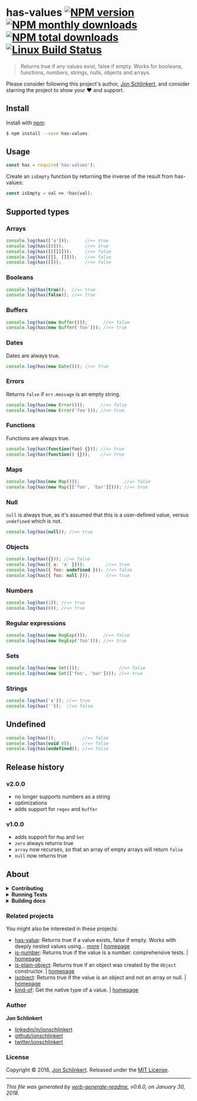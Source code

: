 # has-values [![NPM version](https://img.shields.io/npm/v/has-values.svg?style=flat)](https://www.npmjs.com/package/has-values) [![NPM monthly downloads](https://img.shields.io/npm/dm/has-values.svg?style=flat)](https://npmjs.org/package/has-values) [![NPM total downloads](https://img.shields.io/npm/dt/has-values.svg?style=flat)](https://npmjs.org/package/has-values) [![Linux Build Status](https://img.shields.io/travis/jonschlinkert/has-values.svg?style=flat&label=Travis)](https://travis-ci.org/jonschlinkert/has-values)

> Returns true if any values exist, false if empty. Works for booleans, functions, numbers, strings, nulls, objects and arrays.

Please consider following this project's author, [Jon Schlinkert](https://github.com/jonschlinkert), and consider starring the project to show your :heart: and support.

## Install

Install with [npm](https://www.npmjs.com/):

```sh
$ npm install --save has-values
```

## Usage

```js
const has = require('has-values');
```

Create an `isEmpty` function by returning the inverse of the result from has-values:

```js
const isEmpty = val => !has(val);
```

## Supported types

### Arrays

```js
console.log(has(['a']));      //=> true
console.log(has([0]));        //=> true
console.log(has([[[]]]));     //=> false
console.log(has([[], []]));   //=> false
console.log(has([]));         //=> false
```

### Booleans

```js
console.log(has(true));  //=> true
console.log(has(false)); //=> true
```

### Buffers

```js
console.log(has(new Buffer()));      //=> false
console.log(has(new Buffer('foo'))); //=> true
```

### Dates

Dates are always true.

```js
console.log(has(new Date())); //=> true
```

### Errors

Returns `false` if `err.message` is an empty string.

```js
console.log(has(new Error()));      //=> false
console.log(has(new Error('foo'))); //=> true
```

### Functions

Functions are always true.

```js
console.log(has(function(foo) {})); //=> true
console.log(has(function() {}));    //=> true
```

### Maps

```js
console.log(has(new Map()));                 //=> false
console.log(has(new Map([['foo', 'bar']]))); //=> true
```

### Null

`null` is always true, as it's assumed that this is a user-defined value, versus `undefined` which is not.

```js
console.log(has(null)); //=> true
```

### Objects

```js
console.log(has({})); //=> false
console.log(has({ a: 'a' }}));        //=> true
console.log(has({ foo: undefined })); //=> false
console.log(has({ foo: null }));      //=> true
```

### Numbers

```js
console.log(has(1)); //=> true
console.log(has(0)); //=> true
```

### Regular expressions

```js
console.log(has(new RegExp()));      //=> false
console.log(has(new RegExp('foo'))); //=> true
```

### Sets

```js
console.log(has(new Set()));               //=> false
console.log(has(new Set(['foo', 'bar']))); //=> true
```

### Strings

```js
console.log(has('a')); //=> true
console.log(has(''));  //=> false
```

## Undefined

```js
console.log(has());          //=> false
console.log(has(void 0));    //=> false
console.log(has(undefined)); //=> false
```

## Release history

### v2.0.0

* no longer supports numbers as a string
* optimizations
* adds support for `regex` and `buffer`

### v1.0.0

* adds support for `Map` and `Set`
* `zero` always returns true
* `array` now recurses, so that an array of empty arrays will return `false`
* `null` now returns true

## About

<details>
<summary><strong>Contributing</strong></summary>

Pull requests and stars are always welcome. For bugs and feature requests, [please create an issue](../../issues/new).

</details>

<details>
<summary><strong>Running Tests</strong></summary>

Running and reviewing unit tests is a great way to get familiarized with a library and its API. You can install dependencies and run tests with the following command:

```sh
$ npm install && npm test
```

</details>

<details>
<summary><strong>Building docs</strong></summary>

_(This project's readme.md is generated by [verb](https://github.com/verbose/verb-generate-readme), please don't edit the readme directly. Any changes to the readme must be made in the [.verb.md](.verb.md) readme template.)_

To generate the readme, run the following command:

```sh
$ npm install -g verbose/verb#dev verb-generate-readme && verb
```

</details>

### Related projects

You might also be interested in these projects:

* [has-value](https://www.npmjs.com/package/has-value): Returns true if a value exists, false if empty. Works with deeply nested values using… [more](https://github.com/jonschlinkert/has-value) | [homepage](https://github.com/jonschlinkert/has-value "Returns true if a value exists, false if empty. Works with deeply nested values using object paths.")
* [is-number](https://www.npmjs.com/package/is-number): Returns true if the value is a number. comprehensive tests. | [homepage](https://github.com/jonschlinkert/is-number "Returns true if the value is a number. comprehensive tests.")
* [is-plain-object](https://www.npmjs.com/package/is-plain-object): Returns true if an object was created by the `Object` constructor. | [homepage](https://github.com/jonschlinkert/is-plain-object "Returns true if an object was created by the `Object` constructor.")
* [isobject](https://www.npmjs.com/package/isobject): Returns true if the value is an object and not an array or null. | [homepage](https://github.com/jonschlinkert/isobject "Returns true if the value is an object and not an array or null.")
* [kind-of](https://www.npmjs.com/package/kind-of): Get the native type of a value. | [homepage](https://github.com/jonschlinkert/kind-of "Get the native type of a value.")

### Author

**Jon Schlinkert**

* [linkedin/in/jonschlinkert](https://linkedin.com/in/jonschlinkert)
* [github/jonschlinkert](https://github.com/jonschlinkert)
* [twitter/jonschlinkert](https://twitter.com/jonschlinkert)

### License

Copyright © 2018, [Jon Schlinkert](https://github.com/jonschlinkert).
Released under the [MIT License](LICENSE).

***

_This file was generated by [verb-generate-readme](https://github.com/verbose/verb-generate-readme), v0.6.0, on January 30, 2018._